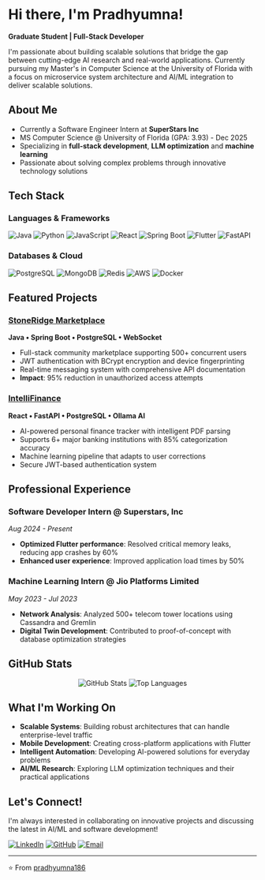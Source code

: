 # Hi there, I'm Pradhyumna! 

**Graduate Student | Full-Stack Developer**

I'm passionate about building scalable solutions that bridge the gap between cutting-edge AI research and real-world applications. Currently pursuing my Master's in Computer Science at the University of Florida with a focus on microservice system architecture and AI/ML integration to deliver scalable solutions.

##  About Me

-  Currently a Software Engineer Intern at **SuperStars Inc**
-  MS Computer Science @ University of Florida (GPA: 3.93) - Dec 2025
-  Specializing in **full-stack development**, **LLM optimization** and **machine learning**
-  Passionate about solving complex problems through innovative technology solutions

##  Tech Stack

### Languages & Frameworks
![Java](https://img.shields.io/badge/Java-ED8B00?style=flat&logo=openjdk&logoColor=white)
![Python](https://img.shields.io/badge/Python-3776AB?style=flat&logo=python&logoColor=white)
![JavaScript](https://img.shields.io/badge/JavaScript-F7DF1E?style=flat&logo=javascript&logoColor=black)
![React](https://img.shields.io/badge/React-20232A?style=flat&logo=react&logoColor=61DAFB)
![Spring Boot](https://img.shields.io/badge/Spring_Boot-6DB33F?style=flat&logo=spring-boot&logoColor=white)
![Flutter](https://img.shields.io/badge/Flutter-02569B?style=flat&logo=flutter&logoColor=white)
![FastAPI](https://img.shields.io/badge/FastAPI-005571?style=flat&logo=fastapi)

### Databases & Cloud
![PostgreSQL](https://img.shields.io/badge/PostgreSQL-316192?style=flat&logo=postgresql&logoColor=white)
![MongoDB](https://img.shields.io/badge/MongoDB-4EA94B?style=flat&logo=mongodb&logoColor=white)
![Redis](https://img.shields.io/badge/Redis-DC382D?style=flat&logo=redis&logoColor=white)
![AWS](https://img.shields.io/badge/AWS-232F3E?style=flat&logo=amazon-aws&logoColor=white)
![Docker](https://img.shields.io/badge/Docker-2496ED?style=flat&logo=docker&logoColor=white)

##  Featured Projects

###  [StoneRidge Marketplace](https://github.com/pradhyumna186/stoneridge-marketplace)
**Java • Spring Boot • PostgreSQL • WebSocket**
- Full-stack community marketplace supporting 500+ concurrent users
- JWT authentication with BCrypt encryption and device fingerprinting
- Real-time messaging system with comprehensive API documentation
- **Impact**: 95% reduction in unauthorized access attempts

###  [IntelliFinance](https://github.com/pradhyumna186/intellifinance)
**React • FastAPI • PostgreSQL • Ollama AI**
- AI-powered personal finance tracker with intelligent PDF parsing
- Supports 6+ major banking institutions with 85% categorization accuracy
- Machine learning pipeline that adapts to user corrections
- Secure JWT-based authentication system

##  Professional Experience

### Software Developer Intern @ Superstars, Inc
*Aug 2024 - Present*
- **Optimized Flutter performance**: Resolved critical memory leaks, reducing app crashes by 60%
- **Enhanced user experience**: Improved application load times by 50%

### Machine Learning Intern @ Jio Platforms Limited
*May 2023 - Jul 2023*
- **Network Analysis**: Analyzed 500+ telecom tower locations using Cassandra and Gremlin
- **Digital Twin Development**: Contributed to proof-of-concept with database optimization strategies

##  GitHub Stats

<div align="center">
  <img src="https://github-readme-stats.vercel.app/api?username=pradhyumna186&show_icons=true&theme=radical&hide_border=true" alt="GitHub Stats" />
  <img src="https://github-readme-stats.vercel.app/api/top-langs/?username=pradhyumna186&layout=compact&theme=radical&hide_border=true" alt="Top Languages" />
</div>

##  What I'm Working On

-  **Scalable Systems**: Building robust architectures that can handle enterprise-level traffic
-  **Mobile Development**: Creating cross-platform applications with Flutter
-  **Intelligent Automation**: Developing AI-powered solutions for everyday problems
-  **AI/ML Research**: Exploring LLM optimization techniques and their practical applications

##  Let's Connect!

I'm always interested in collaborating on innovative projects and discussing the latest in AI/ML and software development!

[![LinkedIn](https://img.shields.io/badge/LinkedIn-0077B5?style=for-the-badge&logo=linkedin&logoColor=white)](https://linkedin.com/in/pradhyumna186)
[![GitHub](https://img.shields.io/badge/GitHub-100000?style=for-the-badge&logo=github&logoColor=white)](https://github.com/pradhyumna186)
[![Email](https://img.shields.io/badge/Email-D14836?style=for-the-badge&logo=gmail&logoColor=white)](mailto:pradhyumnareddymadhulapally@gmail.com)

---
⭐️ From [pradhyumna186](https://github.com/pradhyumna186)
